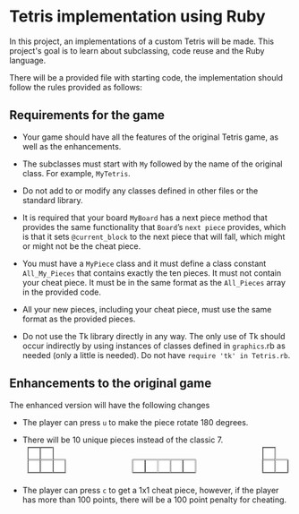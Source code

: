 # Tetris implementation using Ruby
In this project, an implementations of a custom Tetris will be made. This project's goal is to learn about subclassing, code reuse and the Ruby language.

There will be a provided file with starting code, the implementation should follow the rules provided as follows:

## Requirements for the game
* Your game should have all the features of the original Tetris game, as well as the enhancements.

* The subclasses must start with `My` followed by the name of the original class. For example, `MyTetris`.

* Do not add to or modify any classes defined in other files or the standard library.

* It is required that your board `MyBoard` has a next piece method that provides the same functionality
that `Board`’s `next piece` provides, which is that it sets `@current_block` to the next piece that will
fall, which might or might not be the cheat piece.

* You must have a `MyPiece` class and it must define a class constant `All_My_Pieces` that contains exactly
the ten pieces. It must not contain your cheat piece. It must be in the same format as the `All_Pieces` array in the
provided code.
* All your new pieces, including your cheat piece, must use the same format as the provided pieces.

* Do not use the Tk library directly in any way. The only use of Tk should occur indirectly by using instances of classes defined in `graphics`.rb as needed (only a little is needed). Do not have `require 'tk' in Tetris.rb`.

## Enhancements to the original game
The enhanced version will have the following changes

* The player can press `u` to make the piece rotate 180 degrees.

* There will be 10 unique pieces instead of the classic 7.
![New pieces](https://github.com/rokobo/Tetris-game/blob/master/data/pieces.png?raw=true)
* The player can press `c` to get a 1x1 cheat piece, however, if the player has more than 100 points, there will be a 100 point penalty for cheating.

